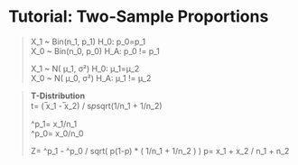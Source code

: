 # Tutorial: Two-Sample Proportions #
> X_1 ~ Bin(n_1, p_1)  H_0: p_0=p_1  
> X_0 ~ Bin(n_0, p_0)  H_A: p_0 != p_1  
>  
> X_1 ~ N( μ_1, σ²)  H_0: μ_1=μ_2  
> X_0 ~ N( μ_0, σ²)  H_A: μ_1 != μ_2  
  
> **T-Distribution**  
> t= ( ̅x_1 -  ̅x_2) / s*p*sqrt(1/n_1 + 1/n_2)  
>  
> ^p_1= x_1/n_1  
> ^p_0= x_0/n_0  
>  
> Z= ^p_1 - ^p_0 / sqrt( p(1-p) * ( 1/n_1 + 1/n_2 ) )
> p= x_1 + x_2 / n_1 + n_2





